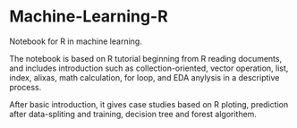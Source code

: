 # Machine-Learning-R
Notebook for R in machine learning.

The notebook is based on R tutorial beginning from R reading documents, and includes introduction such as collection-oriented, vector operation, list, index, alixas, math calculation, for loop, and EDA anylysis in a descriptive process.

After basic introduction, it gives case studies based on R ploting, prediction after data-spliting and training, decision tree and forest algorithem. 

